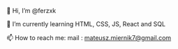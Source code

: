 👋 Hi, I’m @ferzxk

 🌱 I’m currently learning HTML, CSS, JS, React and SQL
 
 📫 How to reach me: mail : mateusz.miernik7@gmail.com


